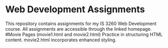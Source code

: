 # Web Development Assignments
This repository contains assignments for my IS 3260 Web Development course. All assignments are accessible through the linked homepage.
  #Movie Pages (movie1.html and movie2.html)
  Practice in structuring HTML content. movie2.html incorporates enhanced styling.
  
